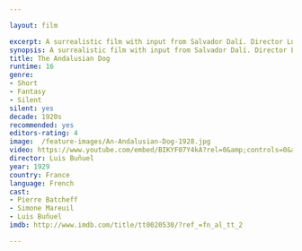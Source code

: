 ```yaml
---

layout: film

excerpt: A surrealistic film with input from Salvador Dalí. Director Luis Buñuel presents stark, surrealistic images including the slitting open of a woman's eye and a dead horse being pulled along on top of a piano. A mysterious film open to interpretations ranging from deep to it all meaning absolutely nothing. It is certain that this short (17 minute) film presented something new in the cinema of its day.
synopsis: A surrealistic film with input from Salvador Dalí. Director Luis Buñuel presents stark, surrealistic images including the slitting open of a woman's eye and a dead horse being pulled along on top of a piano. A mysterious film open to interpretations ranging from deep to it all meaning absolutely nothing. It is certain that this short (17 minute) film presented something new in the cinema of its day.
title: The Andalusian Dog
runtime: 16
genre:
- Short
- Fantasy
- Silent
silent: yes
decade: 1920s
recommended: yes
editors-rating: 4
image:  /feature-images/An-Andalusian-Dog-1928.jpg
video: https://www.youtube.com/embed/BIKYF07Y4kA?rel=0&amp;controls=0&amp;showinfo=0
director: Luis Buñuel
year: 1929
country: France
language: French
cast:
- Pierre Batcheff
- Simone Mareuil
- Luis Buñuel 
imdb: http://www.imdb.com/title/tt0020530/?ref_=fn_al_tt_2

--- 
```

